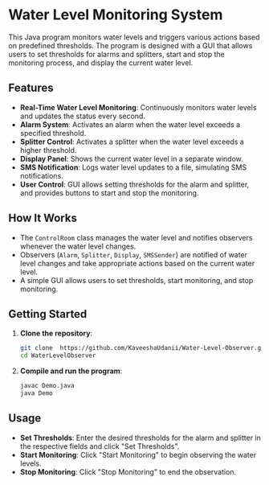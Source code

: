 # Water Level Monitoring System

This Java program monitors water levels and triggers various actions based on predefined thresholds. The program is designed with a GUI that allows users to set thresholds for alarms and splitters, start and stop the monitoring process, and display the current water level.

## Features

- **Real-Time Water Level Monitoring**: Continuously monitors water levels and updates the status every second.
- **Alarm System**: Activates an alarm when the water level exceeds a specified threshold.
- **Splitter Control**: Activates a splitter when the water level exceeds a higher threshold.
- **Display Panel**: Shows the current water level in a separate window.
- **SMS Notification**: Logs water level updates to a file, simulating SMS notifications.
- **User Control**: GUI allows setting thresholds for the alarm and splitter, and provides buttons to start and stop the monitoring.

## How It Works

- The `ControlRoom` class manages the water level and notifies observers whenever the water level changes.
- Observers (`Alarm`, `Splitter`, `Display`, `SMSSender`) are notified of water level changes and take appropriate actions based on the current water level.
- A simple GUI allows users to set thresholds, start monitoring, and stop monitoring.

## Getting Started

1. **Clone the repository**:
    ```bash
    git clone  https://github.com/KaveeshaUdanii/Water-Level-Observer.git
    cd WaterLevelObserver
    ```

2. **Compile and run the program**:
    ```bash
    javac Demo.java
    java Demo
    ```

## Usage

- **Set Thresholds**: Enter the desired thresholds for the alarm and splitter in the respective fields and click "Set Thresholds".
- **Start Monitoring**: Click "Start Monitoring" to begin observing the water levels.
- **Stop Monitoring**: Click "Stop Monitoring" to end the observation.


